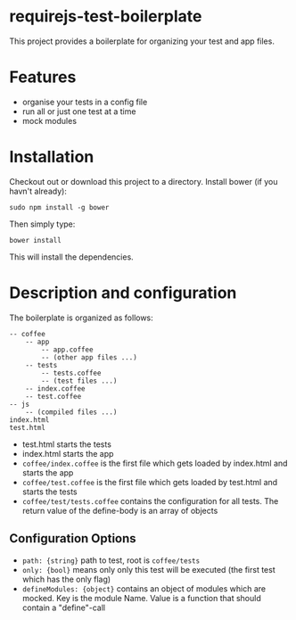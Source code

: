 requirejs-test-boilerplate
====================

This project provides a boilerplate for organizing your test and app files.

Features
====================

* organise your tests in a config file
* run all or just one test at a time
* mock modules

Installation
====================

Checkout out or download this project to a directory.
Install bower (if you havn't already):

    sudo npm install -g bower
  
Then simply type:

    bower install

This will install the dependencies.

Description and configuration
====================

The boilerplate is organized as follows:

    -- coffee
        -- app
            -- app.coffee
            -- (other app files ...)
        -- tests
            -- tests.coffee
            -- (test files ...)
        -- index.coffee
        -- test.coffee
    -- js
        -- (compiled files ...)
    index.html
    test.html
    
* test.html starts the tests
* index.html starts the app
* `coffee/index.coffee` is the first file which gets loaded by index.html and starts the app
* `coffee/test.coffee` is the first file which gets loaded by test.html and starts the tests
* `coffee/test/tests.coffee` contains the configuration for all tests. The return value of the define-body is an array of objects

Configuration Options
----
* `path: {string}` path to test, root is `coffee/tests`
* `only: {bool}` means only only this test will be executed (the first test which has the only flag)
* `defineModules: {object}` contains an object of modules which are mocked. Key is the module Name. Value is a function that should contain a "define"-call
